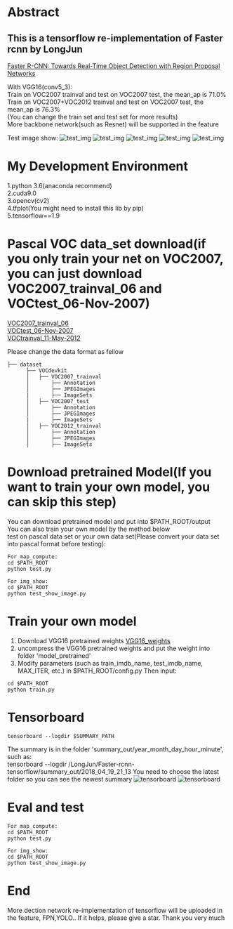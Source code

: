 
# Abstract
## This is a tensorflow re-implementation of Faster rcnn by LongJun<br>
[Faster R-CNN: Towards Real-Time Object Detection with Region Proposal Networks](https://arxiv.org/abs/1506.01497)<br>

With VGG16(conv5_3):<br>
Train on VOC2007 trainval and test on VOC2007 test, the mean_ap is 71.0%<br>
Train on VOC2007+VOC2012 trainval and test on VOC2007 test, the mean_ap is 76.3%<br>
(You can change the train set and test set for more results)<br>
More backbone network(such as Resnet) will be supported in the feature

Test image show:
![test_img](https://github.com/LongJun123456/Faster-rcnn-tensorflow/blob/master/test_img/87.jpg)
![test_img](https://github.com/LongJun123456/Faster-rcnn-tensorflow/blob/master/test_img/39.jpg)
![test_img](https://github.com/LongJun123456/Faster-rcnn-tensorflow/blob/master/test_img/9.jpg)
![test_img](https://github.com/LongJun123456/Faster-rcnn-tensorflow/blob/master/test_img/138.jpg)
![test_img](https://github.com/LongJun123456/Faster-rcnn-tensorflow/blob/master/test_img/140.jpg)
# My Development Environment
1.python 3.6(anaconda recommend)<br>
2.cuda9.0<br>
3.opencv(cv2)<br>
4.tfplot(You might need to install this lib by pip)<br>
5.tensorflow==1.9<br>

# Pascal VOC data_set download(if you only train your net on VOC2007, you can just download VOC2007_trainval_06 and VOCtest_06-Nov-2007)
[VOC2007_trainval_06](http://host.robots.ox.ac.uk/pascal/VOC/voc2007/VOCtrainval_06-Nov-2007.tar)<br>
[VOCtest_06-Nov-2007](http://host.robots.ox.ac.uk/pascal/VOC/voc2007/VOCtest_06-Nov-2007.tar)<br>
[VOCtrainval_11-May-2012](http://host.robots.ox.ac.uk/pascal/VOC/voc2012/VOCtrainval_11-May-2012.tar)<br>

Please change the data format as fellow 
```
├── dataset
      ├── VOCdevkit
      │   ├── VOC2007_trainval
      │       ├── Annotation
      │       ├── JPEGImages
      |       ├── ImageSets
      │   ├── VOC2007_test
      │       ├── Annotation
      │       ├── JPEGImages
      |       ├── ImageSets
      │   ├── VOC2012_trainval
      │       ├── Annotation
      │       ├── JPEGImages
      │       ├── ImageSets
```
# Download pretrained Model(If you want to train your own model, you can skip this step)
You can download pretrained model and put into $PATH_ROOT/output<br>
You can also train your own model by the method below<br>
test on pascal data set or your own data set(Please convert your data set into pascal format before testing):<br>
```
For map_compute:
cd $PATH_ROOT
python test.py
```
```
For img_show:
cd $PATH_ROOT
python test_show_image.py
```
# Train your own model
1. Download VGG16 pretrained weights [VGG16_weights](http://download.tensorflow.org/models/vgg_16_2016_08_28.tar.gz)
2. uncompress the VGG16 pretrained weights and put the weight into folder 'model_pretrained'
3. Modify parameters (such as train_imdb_name, test_imdb_name, MAX_ITER, etc.) in $PATH_ROOT/config.py
Then input:
```
cd $PATH_ROOT
python train.py
```

# Tensorboard
```
tensorboard --logdir $SUMMARY_PATH
```
The summary is in the folder 'summary_out/year_month_day_hour_minute', such as:<br>
tensorboard --logdir /LongJun/Faster-rcnn-tensorflow/summary_out/2018_04_19_21_13   You need to choose the latest folder so you can see the newest summary
![tensorboard](https://github.com/LongJun123456/Faster-rcnn-tensorflow/blob/master/test_img/11.png)
![tensorboard](https://github.com/LongJun123456/Faster-rcnn-tensorflow/blob/master/test_img/22.png)

# Eval and test
```
For map_compute:
cd $PATH_ROOT
python test.py
```
```
For img_show:
cd $PATH_ROOT
python test_show_image.py
```

# End
More dection network  re-implementation of tensorflow will be uploaded in the feature, FPN,YOLO..
If it helps, please give a star. Thank you very much



